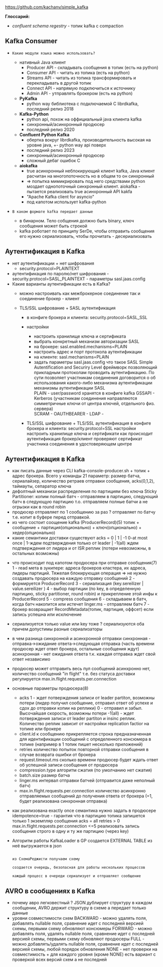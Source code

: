 https://github.com/kachanv/simple_kafka

**Глоссарий:**
- *confluent schema regestry* - топик kafka с compaction
## Kafka Consumer
- `Какие модули языка можно использовать?`
    - нативный Java клиент
        - Producer API - складывать сообщения в топик (есть на python)
        - Consumer API - читать из топика (есть на python)
        - Streams API - читать из топика трансформировать и перекладывать в другой топик
        - Connect API - напрямую подключиться к источнику
        - Admin API - утправлять брокером (есть на python)
    - **PyKafka**
        - python way библиотека с подключаемой C librdkafka, последний релиз 2018
    - **Kafka-Python**
        - python api, похож на оффициальный java клиента kafka
        - синхронный/асинхронный продюсер
        - последний релиз 2020
    - **Confluent Python Kafka**
        - обертка вокруг librdkafka, производительность высокая на уровне java, +- python way api поверх
        - последний релиз 2023
        - синхронный/асинхронный продюсер
        - сложный дебаг ошибок C
    - **aiokafka**
        - true асинхронный неблокирующий клиент kafka, Java клиент расчитан на многопоточность но в общем то он синхронный
        - => попытка мимикрировать под него средствами python моздает однопоточный синхронный клиент. aiokafka - пытается реализовать true асинхронный API kakfa
        - "Apache Kafka client for asyncio"
        - под капотом использует kafka-python

- `В каком формате kafka передает данные`  
    - в бинарном. Тело собщения должно быть binary, ключ сообщения может быть строкой
    - kafka роботает по принципу SerDe, чтобы отправить сообщения его нужно сериализовать, чтобы прочитать - десериализовать

## Аутентификация в Kafka
* нет аутентификации + нет шифрования 
    - security.protocol=PLAINTEXT
* аутентификация по паролю/нет шифрования
        - security.protocol=SASL_PLAINTEXT
        - параметры sasl.jaas.config
* Какие варианты аутентификации есть в Kafka?
    - можно настроивать как межброкерное соединение так и соединение брокер - клиент
    
    - TLS/SSL шифрование + SASL аутентификация                                     
	    - в конфиге брокера и клиента: security.protocol=SASL_SSL
	    - настройки                                              
	        * настроить хранилище ключа и сертификата
			* выбрать конкретный механизм авторизации SASL
			* на брокере: sasl.enabled.mechanisms=PLAIN
			* настроить адрес и порт протокола аутентификации
			* на клиенте: sasl.mechanisms=PLAIN
			* задать параметры sasl.jaas.config
        что такое SASL                                                             Simple Autentification and Securiry Level
                                                                                   фреймворк позволяющий прикладным протоколам проводить аутентификацию. По сути позволяет участникам соединения договорится о об использования какого-либо механизма аутентификации
        механизмы аутентификации SASL                                              
                                                                                   PLAIN - user/password хранятся в конфиге kafka
                                                                                   GSSAPI - Kerberos (участникам соединения направляются симметричные ключи от центра ключей, отдельного физ. сервера)                         
                                                                                   SCRAM - 
                                                                                   OAUTHBEARER - 
                                                                                   LDAP - 

	    - TLS/SSL шифрование + TLS/SSL аутентификация                                  в конфиге брокера и клиента: security.protocol=SSL
        настройки                                                                  настроить хранилище ключа и сертификати
        как происходит аутентификация                                              брокер/клиент проверяют сертификат участника соединения в удостоверяющем центре

## Аутентификация в Kafka
- как писать данные через CLI kafka-console-producer.sh + топик + адрес брокера. Всего у команды 21 параметр: размер батча, сериалайзер, количество ретраев отправки сообщения, acks(0,1,2), таймауты, сепаратор ключа
- дефолтный механизи распределения по партициям без ключа Sticky Partitioner: копим полный батч - отправляем в партицию, следующий батч в следующую партицию т.о. отправляем полные батчи а не огрызки как в round robin
- продюсер отправляет по 1 сообщению за раз ? отправляет по батчу т.е. копит в буфере перед отправкой.
- из чего состоит соощение kafka (ProducerRecord)(5) топик + сообщение + партиция(опционально) + ключ(опционально) + хедер(опционально)
- какие семантики доставки существуют acks = 0 | 1 | -1 0-at most once | 1-ждем подтверждения только от leader | -1(all) ждем подтверждения от лидера и от ISR реплик (потери невозможны, в остальных возможны)

* что происходит под капотом продюсера при отправке сообщения(7)                   1 - read мета в зукипере: адреса брокеров кластера, их адреса, лидеры партиций. Тяжелая блокирующая операция => не нужно создавать продюсера на каждую отправку сообщений
                                                                                   2 - формируется ProducerRecord
                                                                                   3 - сериализация (key.sereilizer | value.sereilizer )
                                                                                   4 - выбор партиции (по key, в определенную партицию, sticky partitioner, round robin) и прикрепление этой инфы к ProducerRecord
                                                                                   5 - compress сообщения
                                                                                   6 - складываем в батч, когда батч накопится или истечет linger.ms - отправляем батч
                                                                                   7 - брокер возвращает RecordMetadata(топик, партиция, оффсет) если запись успешна или исключение
* сериализуется только value или key тоже ?                                        сериализуются оба причем допустимы разные сериализаторы
* в чем разница синхронной и асинхронной отправки                                  синхронная - отправка->ожидание ответа->следующая отправка (часть времени продюсер ждет ответ брокера, остальные сообщения ждут)
                                                                                   асинхронная - нет ожидания ответа т.к. каждая отправка ждет свой ответ независимо
* продюсер может отправить весь пул сообщений асинхронно                           нет, количество сообщений "in flight" т.е. без статуса доставки регулируется max.in.flight.requests.per.connection
* основные параметры продюсера(8)
    - acks                                                                         1 - ждет потверждения записи от leader partiton, возможны потери (лидер получил сообщение, отправил ответ об успехе и сдох до отправки копии на реплики)
                                                                                   0 - отправил и забыл. Высочайшая скорость, возможны потери
                                                                                  -1(all) - ждет потверждения записи от leader partiton и insinc реплик. Количество реплик зависит от настройки replication factior на топике или брокере
    - client.id                                                                    к сообщению прикрепляется строка предназначенная для идентификации сообщений с определенного консюмера в топике (например в 1 топик пишет несколько приложений)
    - retries                                                                      количество попыток повторной отправки сообщения в случае возврата ошибки от брокера
    - request.timeout.ms                                                           сколько времени продюсер будет ждать ответ об успешной записи сообщения от продюсера
    - compression.type                                                             алгоритм сжатия (по умолчанию нет сжатия)
    - batch.size                                                                   размер батча
    - linger.ms                                                                    интервал отправки батчей (отправится даже неполный батч)
    - max.in.flight.requests.per.connection                                        количество асинхронно отправляемых сообщений до получения ответа от брокера (=1, будет реализована синхронная отправка)

* как реализована exactly once семантика                                           нужно задать в продюсере idempotence=true - гарантия что в партицию топика запишется только 1 экземпляр сообщения
                                                                                   acks = all
                                                                                   retries > 0
                                                                                   max.in.flight.requests.per.connection <=5
                                                                                   реализовать запись сообщения строго в одну и ту же партицию (через key)
* Алгоритм работы KafkaLoader в GP создается EXTERNAL TABLE из неё выгружается в json

                                                                              из СхемаРеджисти получаем схему
                                                                              создается очередь, безопасная для работы нескольких процессов
                                                                              каждый процесс в очереди сериализует и отправляет сообщение

## AVRO в сообщениях в Kafka                         
 - почему авро легковестный ?                                                      JSON дублирует структуру в каждом сообщении, AVRO держит структуру в схеме а передает только данные
 - уровни совместимости схем                                                       BACKWARD - можно удалять поля, добавлять nullable поля, сравнение идет с последней версией схемы, первыми схему обновляют консюмеры
                                                                                   FORWARD - можно добавлять поля, удалять nullable поля, сравнение идет с последней версией схемы, первыми схему обновляют продюсеры
                                                                                   FULL - можно добавлять/удалять nullable поля, сравнение идет с последней версией схемы, любой порядок обновления
                                                                                   NONE - нет проверки на совместимость
                                                                                   + для каждого уровня (кроме NONE) есть вариант с проверкой всех версий схем а не последней

